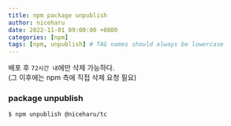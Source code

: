 ```yaml
---
title: npm package unpublish
author: niceharu
date: 2022-11-01 09:00:00 +0800
categories: [npm]
tags: [npm, unpublish] # TAG names should always be lowercase
---
```


배포 후 `72시간 내`에만 삭제 가능하다.  
(그 이후에는 npm 측에 직접 삭제 요청 필요)

### package unpublish
```bash
$ npm unpublish @niceharu/tc 
 ```